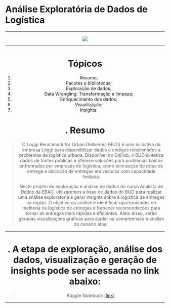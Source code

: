 # **Análise Exploratória de Dados de Logística**

---

<center>
<img src="https://logodownload.org/wp-content/uploads/2019/07/loggi-logo-1.png">
    
---
  
  # **Tópicos**

<ol type="1">
  <li>Resumo;</li>
  <li>Pacotes e bibliotecas;</li>
  <li>Exploração de dados;</li>
  <li>Data Wrangling: Transformação e limpeza;</li>
  <li>Enriquecimento dos dados;</li>
  <li>Visualização;</li>
  <li>Insights.</li>
</ol>

  
  #  \. **Resumo**

   > O Loggi Benchmark for Urban Deliveries (BUD) é uma iniciativa da empresa Loggi para disponibilizar dados e códigos relacionados a problemas de logística urbana. Disponível no GitHub, o BUD sintetiza dados de fontes públicas e oferece soluções para problemas típicos enfrentados por empresas de logística, como otimização de rotas de entrega e alocação de entregas em veículos com capacidade limitada.

>Neste projeto de exploração e análise de dados do curso Analista de Dados da EBAC, utilizaremos a base de dados do BUD para realizar uma análise exploratória e gerar insights sobre a logística de entregas na região. O objetivo da análise é identificar oportunidades de melhoria na logística de entregas e fornecer recomendações para tornar as entregas mais rápidas e eficientes. Além disso, serão geradas visualizações gráficas para ajudar na compreensão e análise do cenário atual.
  
---
  
 #  \. **A etapa de exploração, análise dos dados, visualização e geração de insights pode ser acessada no link abaixo:**
    
 > Kaggle Notebook ([link](https://www.kaggle.com/code/jaquessonoliveira/projeto-an-lise-explorat-ria-de-dados-loggi)).
  
---
